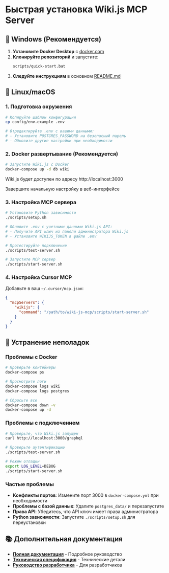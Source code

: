 # Быстрая установка Wiki.js MCP Server

## 🚀 Windows (Рекомендуется)

1. **Установите Docker Desktop** с [docker.com](https://www.docker.com/products/docker-desktop/)
2. **Клонируйте репозиторий** и запустите:
   ```cmd
   scripts/quick-start.bat
   ```
3. **Следуйте инструкциям** в основном [README.md](../README.md)

## 🐧 Linux/macOS

### 1. Подготовка окружения
```bash
# Копируйте шаблон конфигурации
cp config/env.example .env

# Отредактируйте .env с вашими данными:
# - Установите POSTGRES_PASSWORD на безопасный пароль
# - Обновите другие настройки при необходимости
```

### 2. Docker развертывание (Рекомендуется)
```bash
# Запустите Wiki.js с Docker
docker-compose up -d db wiki
```
Wiki.js будет доступен по адресу http://localhost:3000

Завершите начальную настройку в веб-интерфейсе

### 3. Настройка MCP сервера
```bash
# Установите Python зависимости
./scripts/setup.sh

# Обновите .env с учетными данными Wiki.js API:
# - Получите API ключ из панели администратора Wiki.js
# - Установите WIKIJS_TOKEN в файле .env

# Протестируйте подключение
./scripts/test-server.sh

# Запустите MCP сервер
./scripts/start-server.sh
```

### 4. Настройка Cursor MCP
Добавьте в ваш `~/.cursor/mcp.json`:
```json
{
  "mcpServers": {
    "wikijs": {
      "command": "/path/to/wiki-js-mcp/scripts/start-server.sh"
    }
  }
}
```

## 🔧 Устранение неполадок

### Проблемы с Docker
```bash
# Проверьте контейнеры
docker-compose ps

# Просмотрите логи
docker-compose logs wiki
docker-compose logs postgres

# Сбросьте все
docker-compose down -v
docker-compose up -d
```

### Проблемы с подключением
```bash
# Проверьте, что Wiki.js запущен
curl http://localhost:3000/graphql

# Проверьте аутентификацию
./scripts/test-server.sh

# Режим отладки
export LOG_LEVEL=DEBUG
./scripts/start-server.sh
```

### Частые проблемы
- **Конфликты портов**: Измените порт 3000 в `docker-compose.yml` при необходимости
- **Проблемы с базой данных**: Удалите `postgres_data/` и перезапустите
- **Права API**: Убедитесь, что API ключ имеет права администратора
- **Python зависимости**: Запустите `./scripts/setup.sh` для переустановки

## 📚 Дополнительная документация

- **[Полная документация](PROJECT_DOCUMENTATION.md)** - Подробное руководство
- **[Техническая спецификация](TECHNICAL_SPECIFICATION.md)** - Технические детали
- **[Руководство разработчика](DEVELOPMENT_GUIDE.md)** - Для разработчиков 